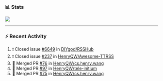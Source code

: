 ### :bar_chart: Stats

<a href="#">
  <img align="center" src="https://github-readme-stats.vercel.app/api?username=henryqw&count_private=true&show_icons=true" />
</a>
<!-- <a href="#">
  <img align="center" src="https://github-readme-stats-git-master.henryqw.vercel.app/api/top-langs/?username=HenryQW&layout=compact" />
</a> -->

---

### :zap: Recent Activity

<!--START_SECTION:activity-->

1. ❗️ Closed issue [#6649](https://github.com/DIYgod/RSSHub/issues/6649) in [DIYgod/RSSHub](https://github.com/DIYgod/RSSHub)
2. ❗️ Closed issue [#237](https://github.com/HenryQW/Awesome-TTRSS/issues/237) in [HenryQW/Awesome-TTRSS](https://github.com/HenryQW/Awesome-TTRSS)
3. 🎉 Merged PR [#76](https://github.com/HenryQW/cs.henry.wang/pull/76) in [HenryQW/cs.henry.wang](https://github.com/HenryQW/cs.henry.wang)
4. 🎉 Merged PR [#97](https://github.com/HenryQW/tele-initium/pull/97) in [HenryQW/tele-initium](https://github.com/HenryQW/tele-initium)
5. 🎉 Merged PR [#75](https://github.com/HenryQW/cs.henry.wang/pull/75) in [HenryQW/cs.henry.wang](https://github.com/HenryQW/cs.henry.wang)
<!--END_SECTION:activity-->
